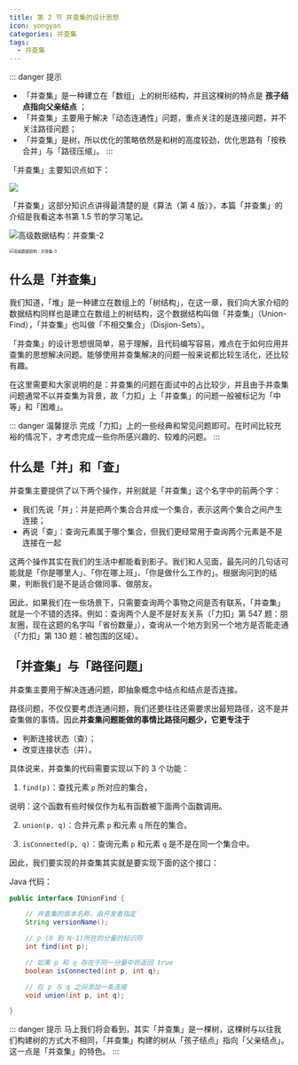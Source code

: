 ```yaml
---
title: 第 2 节 并查集的设计思想
icon: yongyan
categories: 并查集
tags:
  - 并查集
---
```


::: danger 提示
+ 「并查集」是一种建立在「数组」上的树形结构，并且这棵树的特点是 **孩子结点指向父亲结点** ；
+ 「并查集」主要用于解决「动态连通性」问题，重点关注的是连接问题，并不关注路径问题；
+ 「并查集」是树，所以优化的策略依然是和树的高度较劲，优化思路有「按秩合并」与「路径压缩」。
:::


「并查集」主要知识点如下：

![](https://tva1.sinaimg.cn/large/008i3skNgy1gxdvdjaqc9j322c0u07ch.jpg)

「并查集」这部分知识点讲得最清楚的是《算法（第 4 版）》，本篇「并查集」的介绍是我看这本书第 1.5 节的学习笔记。


![高级数据结构：并查集-2](https://s2.loli.net/2021/12/15/mtN1WyE389IGvxq.jpg)

<img src="https://tva1.sinaimg.cn/large/008i3skNgy1gxdrvd0fx0j30m80upgot.jpg" alt="高级数据结构：并查集-3" style="zoom:50%;" />

## 什么是「并查集」

我们知道，「堆」是一种建立在数组上的「树结构」，在这一章，我们向大家介绍的数据结构同样也是建立在数组上的树结构，这个数据结构叫做「并查集」（Union-Find），「并查集」也叫做「不相交集合」（Disjion-Sets）。

「并查集」的设计思想很简单，易于理解，且代码编写容易，难点在于如何应用并查集的思想解决问题。能够使用并查集解决的问题一般来说都比较生活化，还比较有趣。

在这里需要和大家说明的是：并查集的问题在面试中的占比较少，并且由于并查集问题通常不以并查集为背景，故「力扣」上「并查集」的问题一般被标记为「中等」和「困难」。


::: danger 温馨提示
完成「力扣」上的一些经典和常见问题即可。在时间比较充裕的情况下，才考虑完成一些你所感兴趣的、较难的问题。
:::


## 什么是「并」和「查」

并查集主要提供了以下两个操作，并别就是「并查集」这个名字中的前两个字：

+ 我们先说「并」：并是把两个集合合并成一个集合，表示这两个集合之间产生连接；
+ 再说「查」：查询元素属于哪个集合，但我们更经常用于查询两个元素是不是连接在一起

这两个操作其实在我们的生活中都能看到影子。我们和人见面，最先问的几句话可能就是「你是哪里人」、「你在哪上班」、「你是做什么工作的」。根据询问到的结果，判断我们是不是适合做同事、做朋友。

因此，如果我们在一些场景下，只需要查询两个事物之间是否有联系，「并查集」就是一个不错的选择。例如：查询两个人是不是好友关系（「力扣」第 547 题：朋友圈，现在这题的名字叫「省份数量」），查询从一个地方到另一个地方是否能走通（「力扣」第 130 题：被包围的区域）。

## 「并查集」与「路径问题」

并查集主要用于解决连通问题，即抽象概念中结点和结点是否连接。

路径问题，不仅仅要考虑连通问题，我们还要往往还需要求出最短路径，这不是并查集做的事情。因此**并查集问题能做的事情比路径问题少，它更专注于**

+ 判断连接状态（查）；
+ 改变连接状态（并）。

具体说来，并查集的代码需要实现以下的 3 个功能：

1.  `find(p)`：查找元素 `p` 所对应的集合，

说明：这个函数有些时候仅作为私有函数被下面两个函数调用。

2. `union(p, q)`：合并元素 `p` 和元素 `q` 所在的集合。

3. `isConnected(p, q)`：查询元素 `p` 和元素 `q` 是不是在同一个集合中。

因此，我们要实现的并查集其实就是要实现下面的这个接口：

Java 代码：

```java
public interface IUnionFind {

    // 并查集的版本名称，由开发者指定
    String versionName();

    // p (0 到 N-1)所在的分量的标识符
    int find(int p);

    // 如果 p 和 q 存在于同一分量中则返回 true
    boolean isConnected(int p, int q);

    // 在 p 与 q 之间添加一条连接
    void union(int p, int q);

}
```

::: danger 提示
马上我们将会看到，其实「并查集」是一棵树，这棵树与以往我们构建树的方式大不相同，「并查集」构建的树从「孩子结点」指向「父亲结点」。这一点是「并查集」的特色。
:::
